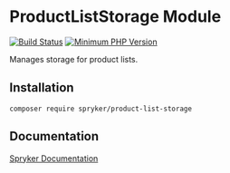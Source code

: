 # ProductListStorage Module
[![Build Status](https://travis-ci.org/spryker/product-list-storage.svg)](https://travis-ci.org/spryker/product-list-storage)
[![Minimum PHP Version](https://img.shields.io/badge/php-%3E%3D%207.2-8892BF.svg)](https://php.net/)

Manages storage for product lists.

## Installation

```
composer require spryker/product-list-storage
```

## Documentation

[Spryker Documentation](https://academy.spryker.com/developing_with_spryker/module_guide/modules.html)
